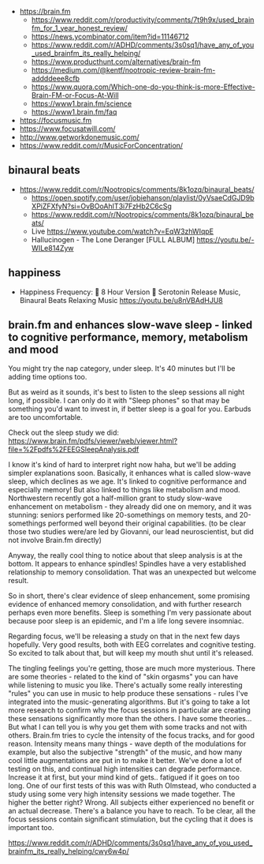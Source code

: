 
- https://brain.fm
  - https://www.reddit.com/r/productivity/comments/7t9h9x/used_brainfm_for_1_year_honest_review/
  - https://news.ycombinator.com/item?id=11146712
  - https://www.reddit.com/r/ADHD/comments/3s0sq1/have_any_of_you_used_brainfm_its_really_helping/
  - https://www.producthunt.com/alternatives/brain-fm
  - https://medium.com/@kentf/nootropic-review-brain-fm-addddeee8cfb
  - https://www.quora.com/Which-one-do-you-think-is-more-Effective-Brain-FM-or-Focus-At-Will
  - https://www1.brain.fm/science
  - https://www1.brain.fm/faq
- https://focusmusic.fm
- https://www.focusatwill.com/
- http://www.getworkdonemusic.com/
- https://www.reddit.com/r/MusicForConcentration/

## binaural beats

- https://www.reddit.com/r/Nootropics/comments/8k1ozq/binaural_beats/
  - https://open.spotify.com/user/jobiehanson/playlist/0yVsaeCdGJD9bXPiZFXfyN?si=OvBOoAhIT3i7FzHb2C6cSg
  - https://www.reddit.com/r/Nootropics/comments/8k1ozq/binaural_beats/
  - Live https://www.youtube.com/watch?v=EqW3zhWIqpE
  - Hallucinogen - The Lone Deranger [FULL ALBUM] https://youtu.be/-WILe814Zyw

## happiness

- Happiness Frequency: 💚 8 Hour Version 💜 Serotonin Release Music, Binaural Beats Relaxing Music https://youtu.be/u8nVBAdHJU8

## brain.fm and enhances slow-wave sleep - linked to cognitive performance,  memory, metabolism and mood

You might try the nap category, under sleep. It's 40 minutes but I'll be adding time options too.

But as weird as it sounds, it's best to listen to the sleep sessions all night long, if possible. I can only do it with "Sleep phones" so that may be something you'd want to invest in, if better sleep is a goal for you. Earbuds are too uncomfortable.

Check out the sleep study we did: https://www.brain.fm/pdfs/viewer/web/viewer.html?file=%2Fpdfs%2FEEGSleepAnalysis.pdf

I know it's kind of hard to interpret right now haha, but we'll be adding simpler explanations soon. Basically, it enhances what is called slow-wave sleep, which declines as we age. It's linked to cognitive performance and especially memory! But also linked to things like metabolism and mood. Northwestern recently got a half-million grant to study slow-wave enhancement on metabolism - they already did one on memory, and it was stunning: seniors performed like 20-somethings on memory tests, and 20-somethings performed well beyond their original capabilities. (to be clear those two studies were/are led by Giovanni, our lead neuroscientist, but did not involve Brain.fm directly)

Anyway, the really cool thing to notice about that sleep analysis is at the bottom. It appears to enhance spindles! Spindles have a very established relationship to memory consolidation. That was an unexpected but welcome result.

So in short, there's clear evidence of sleep enhancement, some promising evidence of enhanced memory consolidation, and with further research perhaps even more benefits. Sleep is something I'm very passionate about because poor sleep is an epidemic, and I'm a life long severe insomniac.

Regarding focus, we'll be releasing a study on that in the next few days hopefully. Very good results, both with EEG correlates and cognitive testing. So excited to talk about that, but will keep my mouth shut until it's released.

The tingling feelings you're getting, those are much more mysterious. There are some theories - related to the kind of "skin orgasms" you can have while listening to music you like. There's actually some really interesting "rules" you can use in music to help produce these sensations - rules I've integrated into the music-generating algorithms. But it's going to take a lot more research to confirm why the focus sessions in particular are creating these sensations significantly more than the others. I have some theories... But what I can tell you is why you get them with some tracks and not with others. Brain.fm tries to cycle the intensity of the focus tracks, and for good reason. Intensity means many things - wave depth of the modulations for example, but also the subjective "strength" of the music, and how many cool little augmentations are put in to make it better. We've done a lot of testing on this, and continual high intensities can degrade performance. Increase it at first, but your mind kind of gets.. fatigued if it goes on too long. One of our first tests of this was with Ruth Olmstead, who conducted a study using some very high intensity sessions we made together. The higher the better right? Wrong. All subjects either experienced no benefit or an actual decrease. There's a balance you have to reach. To be clear, all the focus sessions contain significant stimulation, but the cycling that it does is important too.

https://www.reddit.com/r/ADHD/comments/3s0sq1/have_any_of_you_used_brainfm_its_really_helping/cwy6w4p/